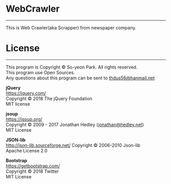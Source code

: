 # WebCrawler
-----------------
This is Web Crawler(aka Scrapper) from newspaper company.

# License
-----------------
This program is Copyright © So-yeon Park. All rights reserved.  
This program use Open Sources.  
Any questions about this program can be sent to thdus56@hanmail.net  

**jQuery**  
https://jquery.com/  
Copyright © 2018 The jQuery Foundation  
MIT license  

**jsoup**  
https://jsoup.org/  
Copyright © 2009 - 2017 Jonathan Hedley (jonathan@hedley.net)  
MIT License  

**JSON-lib**  
http://json-lib.sourceforge.net/
Copyright © 2006-2010 Json-lib  
Apache License 2.0  

**Bootstrap**  
https://getbootstrap.com/  
Copyright © 2018 Twitter  
MIT License  
